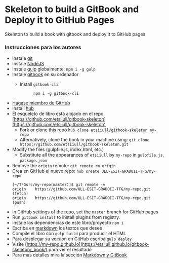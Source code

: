 # Skeleton to build a GitBook and Deploy it to GitHub Pages

Skeleton to build a book with gitbook and deploy it to GitHub pages

### Instrucciones para los autores

* Instale [git](https://git-scm.com/)
* Instale [NodeJS](https://nodejs.org/es/)
* Instale [gulp](https://gulpjs.com/) globalmente: `npm i -g gulp`
* Instale [gitbook](https://github.com/GitbookIO/gitbook/blob/master/docs/setup.md) en su ordenador
  * Install `gitbook-cli`:

              npm i -g gitbook-cli
* [Hágase miembro de GitHub](https://github.com/join?source=header-home)
* Install [hub](https://github.com/github/hub)
* El esqueleto de libro está alojado en el repo [https://github.com/etsiiull/gitbook-skeleton](https://github.com/etsiiull/gitbook-skeleton)
  * Fork or clone this repo `hub clone etsiiull/gitbook-skeleton my-repo`
  * Alternatively, clone the book in your machine using: `git clone https://github.com/etsiiull/gitbook-skeleton.git` 
* Modify the files (gulpfile.js, index.html, etc.)
  * Substitute all the appearances of `etsiiull` by `my-repo` in `gulpfile.js`,
     `package.json`
* Remove the `origin` remote: `git remote rm origin`
* Crea en GitHub el nuevo repo: `hub create ULL-ESIT-GRADOII-TFG/my-repo`
  ```
  [~/TFGsrc/my-repo(master)]$ git remote -v
  origin	https://github.com/ULL-ESIT-GRADOII-TFG/my-repo.git (fetch)
  origin	https://github.com/ULL-ESIT-GRADOII-TFG/my-repo.git (push)
  ```
* In GitHub settings of the repo, set the `master` branch for GitHub pages
* Run `gitbook install` to install plugins from registry.
* Instale las dependencias de este libro/proyecto `npm i`
* Escriba en [markdown](https://es.wikipedia.org/wiki/Markdown)  los textos que desee
* Compile el libro con `gulp build` para producir el HTML
* Para desplegar su version en GitHub escriba `gulp deploy`
* Visite [https://my-repo.github.io](https://etsiiull.github.io/gitbook-skeleton/_book/) para ver el resultado
* Para mas detalles mira la sección [Markdown y GitBook](gitbook.md)

